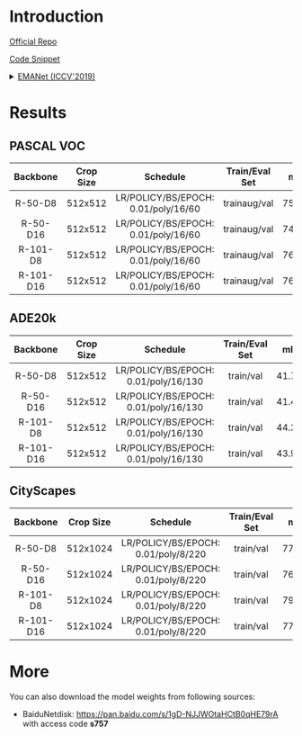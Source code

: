 # Introduction

<a href="https://xialipku.github.io/EMANet">Official Repo</a>

<a href="https://github.com/SegmentationBLWX/sssegmentation/tree/main/ssseg/modules/models/emanet">Code Snippet</a>

<details>
<summary align="left"><a href="https://arxiv.org/pdf/1907.13426.pdf">EMANet (ICCV'2019)</a></summary>

```latex
@inproceedings{li2019expectation,
    title={Expectation-maximization attention networks for semantic segmentation},
    author={Li, Xia and Zhong, Zhisheng and Wu, Jianlong and Yang, Yibo and Lin, Zhouchen and Liu, Hong},
    booktitle={Proceedings of the IEEE International Conference on Computer Vision},
    pages={9167--9176},
    year={2019}
}
```

</details>


# Results

## PASCAL VOC
| Backbone  | Crop Size  | Schedule                             | Train/Eval Set  | mIoU   | Download                 |
| :-:       | :-:        | :-:                                  | :-:             | :-:    | :-:                      |
| R-50-D8   | 512x512    | LR/POLICY/BS/EPOCH: 0.01/poly/16/60  | trainaug/val    | 75.29% | [model](https://github.com/SegmentationBLWX/modelstore/releases/download/ssseg_emanet/emanet_resnet50os8_voc_train.pth) &#124; [log](https://github.com/SegmentationBLWX/modelstore/releases/download/ssseg_emanet/emanet_resnet50os8_voc_train.log) |
| R-50-D16  | 512x512    | LR/POLICY/BS/EPOCH: 0.01/poly/16/60  | trainaug/val    | 74.86% | [model](https://github.com/SegmentationBLWX/modelstore/releases/download/ssseg_emanet/emanet_resnet50os16_voc_train.pth) &#124; [log](https://github.com/SegmentationBLWX/modelstore/releases/download/ssseg_emanet/emanet_resnet50os16_voc_train.log) |
| R-101-D8  | 512x512    | LR/POLICY/BS/EPOCH: 0.01/poly/16/60  | trainaug/val    | 76.43% | [model](https://github.com/SegmentationBLWX/modelstore/releases/download/ssseg_emanet/emanet_resnet101os8_voc_train.pth) &#124; [log](https://github.com/SegmentationBLWX/modelstore/releases/download/ssseg_emanet/emanet_resnet101os8_voc_train.log) |
| R-101-D16 | 512x512    | LR/POLICY/BS/EPOCH: 0.01/poly/16/60  | trainaug/val    | 76.19% | [model](https://github.com/SegmentationBLWX/modelstore/releases/download/ssseg_emanet/emanet_resnet101os16_voc_train.pth) &#124; [log](https://github.com/SegmentationBLWX/modelstore/releases/download/ssseg_emanet/emanet_resnet101os16_voc_train.log) |

## ADE20k
| Backbone  | Crop Size  | Schedule                             | Train/Eval Set  | mIoU   | Download                 |
| :-:       | :-:        | :-:                                  | :-:             | :-:    | :-:                      |
| R-50-D8   | 512x512    | LR/POLICY/BS/EPOCH: 0.01/poly/16/130 | train/val       | 41.77% | [model](https://github.com/SegmentationBLWX/modelstore/releases/download/ssseg_emanet/emanet_resnet50os8_ade20k_train.pth) &#124; [log](https://github.com/SegmentationBLWX/modelstore/releases/download/ssseg_emanet/emanet_resnet50os8_ade20k_train.log) |
| R-50-D16  | 512x512    | LR/POLICY/BS/EPOCH: 0.01/poly/16/130 | train/val       | 41.46% | [model](https://github.com/SegmentationBLWX/modelstore/releases/download/ssseg_emanet/emanet_resnet50os16_ade20k_train.pth) &#124; [log](https://github.com/SegmentationBLWX/modelstore/releases/download/ssseg_emanet/emanet_resnet50os16_ade20k_train.log) |
| R-101-D8  | 512x512    | LR/POLICY/BS/EPOCH: 0.01/poly/16/130 | train/val       | 44.39% | [model](https://github.com/SegmentationBLWX/modelstore/releases/download/ssseg_emanet/emanet_resnet101os8_ade20k_train.pth) &#124; [log](https://github.com/SegmentationBLWX/modelstore/releases/download/ssseg_emanet/emanet_resnet101os8_ade20k_train.log) |
| R-101-D16 | 512x512    | LR/POLICY/BS/EPOCH: 0.01/poly/16/130 | train/val       | 43.97% | [model](https://github.com/SegmentationBLWX/modelstore/releases/download/ssseg_emanet/emanet_resnet101os16_ade20k_train.pth) &#124; [log](https://github.com/SegmentationBLWX/modelstore/releases/download/ssseg_emanet/emanet_resnet101os16_ade20k_train.log) |

## CityScapes
| Backbone  | Crop Size  | Schedule                             | Train/Eval Set  | mIoU   | Download                 |
| :-:       | :-:        | :-:                                  | :-:             | :-:    | :-:                      |
| R-50-D8   | 512x1024   | LR/POLICY/BS/EPOCH: 0.01/poly/8/220  | train/val       | 77.96% | [model](https://github.com/SegmentationBLWX/modelstore/releases/download/ssseg_emanet/emanet_resnet50os8_cityscapes_train.pth) &#124; [log](https://github.com/SegmentationBLWX/modelstore/releases/download/ssseg_emanet/emanet_resnet50os8_cityscapes_train.log) |
| R-50-D16  | 512x1024   | LR/POLICY/BS/EPOCH: 0.01/poly/8/220  | train/val       | 76.73% | [model](https://github.com/SegmentationBLWX/modelstore/releases/download/ssseg_emanet/emanet_resnet50os16_cityscapes_train.pth) &#124; [log](https://github.com/SegmentationBLWX/modelstore/releases/download/ssseg_emanet/emanet_resnet50os16_cityscapes_train.log) |
| R-101-D8  | 512x1024   | LR/POLICY/BS/EPOCH: 0.01/poly/8/220  | train/val       | 79.54% | [model](https://github.com/SegmentationBLWX/modelstore/releases/download/ssseg_emanet/emanet_resnet101os8_cityscapes_train.pth) &#124; [log](https://github.com/SegmentationBLWX/modelstore/releases/download/ssseg_emanet/emanet_resnet101os8_cityscapes_train.log) |
| R-101-D16 | 512x1024   | LR/POLICY/BS/EPOCH: 0.01/poly/8/220  | train/val       | 77.54% | [model](https://github.com/SegmentationBLWX/modelstore/releases/download/ssseg_emanet/emanet_resnet101os16_cityscapes_train.pth) &#124; [log](https://github.com/SegmentationBLWX/modelstore/releases/download/ssseg_emanet/emanet_resnet101os16_cityscapes_train.log) |


# More
You can also download the model weights from following sources:
- BaiduNetdisk: https://pan.baidu.com/s/1gD-NJJWOtaHCtB0qHE79rA with access code **s757**